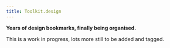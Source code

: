 ```yaml
---
title: Toolkit.design
---
```


**Years of design bookmarks, finally being organised.**

This is a work in progress, lots more still to be added and tagged.
